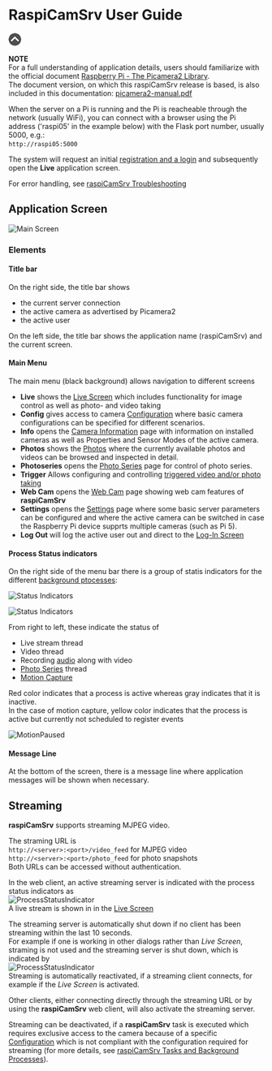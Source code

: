 # RaspiCamSrv User Guide

[![Up](img/goup.gif)](../README.md)

**NOTE**     
For a full understanding of application details, users should familiarize with the official document [Raspberry Pi - The Picamera2 Library](https://datasheets.raspberrypi.com/camera/picamera2-manual.pdf).  
The document version, on which this raspiCamSrv release is based, is also included in this documentation: [picamera2-manual.pdf](./picamera2-manual.pdf)

When the server on a Pi is running and the Pi is reacheable through the network (usually WiFi), you can connect with a browser using the Pi address ('raspi05' in the example below) with the Flask port number, usually 5000, e.g.:  
```http://raspi05:5000```

The system will request an initial [registration and a login](./Authentication.md) and subsequently open the **Live** application screen.

For error handling, see [raspiCamSrv Troubleshooting](./Troubelshooting.md)

## Application Screen
![Main Screen](img/Live_start.jpg)

### Elements

#### Title bar
On the right side, the title bar shows
- the current server connection
- the active camera as advertised by Picamera2
- the active user

On the left side, the title bar shows the application name (raspiCamSrv) and the current screen.

#### Main Menu
The main menu (black background) allows navigation to different screens
- **Live** shows the [Live Screen](./LiveScreen.md) which includes functionality for image control as well as photo- and video taking
- **Config** gives access to camera [Configuration](./Configuration.md) where basic camera configurations can be specified for different scenarios.
- **Info** opens the [Camera Information](./Information.md) page with information on installed cameras as well as Properties and Sensor Modes of the active camera.
- **Photos** shows the [Photos](./PhotoViewer.md) where the currently available photos and videos can be browsed and inspected in detail.
- **Photoseries** opens the [Photo Series](./PhotoSeries.md) page for control of photo series.
- **Trigger** Allows configuring and controlling [triggered video and/or photo taking](./Trigger.md)
- **Web Cam** opens the [Web Cam](./Webcam.md) page showing web cam features of **raspiCamSrv**
- **Settings** opens the [Settings](./Settings.md) page where some basic server parameters can be configured and where the active camera can be switched in case the Raspberry Pi device supprts multiple cameras (such as Pi 5).
- **Log Out** will log the active user out and direct to the [Log-In Screen](./Authentication.md#log-in)

#### Process Status indicators

On the right side of the menu bar there is a group of statis indicators for the different [background ptocesses](./Background%20Processes.md):

![Status Indicators](./img/ProcessIndicator1.jpg)

![Status Indicators](./img/ProcessIndicator3.jpg)

From right to left, these indicate the status of

- Live stream thread
- Video thread
- Recording [audio](./Settings.md#recording-audio-along-with-video) along with video
- [Photo Series](./PhotoSeries.md) thread
- [Motion Capture](./Trigger.md)

Red color indicates that a process is active whereas gray indicates that it is inactive.    
In the case of motion capture, yellow color indicates that the process is active but currently not scheduled to register events

![MotionPaused](./img/ProcessIndicator8.jpg)

#### Message Line
At the bottom of the screen, there is a message line where application messages will be shown when necessary.

## Streaming

**raspiCamSrv** supports streaming MJPEG video.

The straming URL is   
```http://<server>:<port>/video_feed``` for MJPEG video   
```http://<server>:<port>/photo_feed``` for photo snapshots      
Both URLs can be accessed without authentication.

In the web client, an active streaming server is indicated with the process status indicators as    
![ProcessStatusIndicator](./img/ProcessIndicator1.jpg)   
A live stream is shown in in the [Live Screen](./LiveScreen.md)

The streaming server is automatically shut down if no client has been streaming within the last 10 seconds.   
For example if one is working in other dialogs rather than *Live Screen*, straming is not used and the streaming server is shut down, which is indicated by   
![ProcessStatusIndicator](./img/ProcessIndicator0.jpg)   
Streaming is automatically reactivated, if a streaming client connects, for example if the *Live Screen* is activated.

Other clients, either connecting directly through the streaming URL or by using the **raspiCamSrv** web client, will also activate the streaming server.

Streaming can be deactivated, if a **raspiCamSrv** task is executed which requires exclusive access to the camera because of a specific [Configuration](./Configuration.md) which is not compliant with the configuration required for streaming (for more details, see [raspiCamSrv Tasks and Background Processes](./Background%20Processes.md)).
